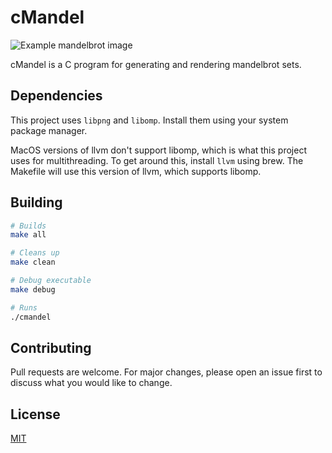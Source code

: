 # cMandel

![Example mandelbrot image](assets/images/example.png)

cMandel is a C program for generating and rendering mandelbrot sets.

## Dependencies

This project uses `libpng` and `libomp`.
Install them using your system package manager.

MacOS versions of llvm don't support libomp, which is what this project uses for multithreading. To get around this, install `llvm` using brew. The Makefile will use this version of llvm, which supports libomp.

## Building

```bash
# Builds
make all

# Cleans up
make clean

# Debug executable
make debug

# Runs
./cmandel
```

## Contributing

Pull requests are welcome. For major changes, please open an issue first to
discuss what you would like to change.

## License

[MIT](https://choosealicense.com/licenses/mit/)

